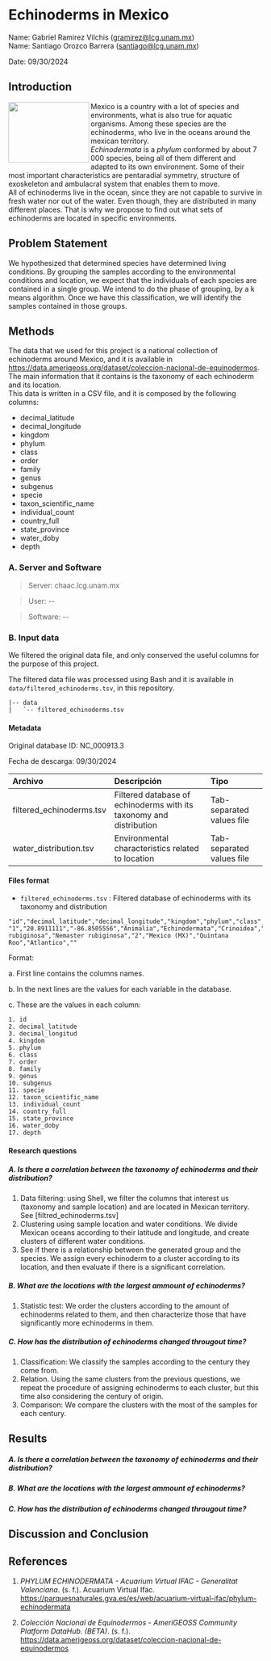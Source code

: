 # Echinoderms in Mexico  
  
Name:  Gabriel Ramirez Vilchis (<gramirez@lcg.unam.mx>)  
Name:  Santiago Orozco Barrera (<santiago@lcg.unam.mx>)  
  
Date:  09/30/2024  
  
  
## Introduction  
  
<img src="https://cdn.britannica.com/43/202643-050-DCB4B405/sea-stars-starfish-Caribbean-sea.jpg" width="160" height="120" align="left" /> 

Mexico is a country with a lot of species and environments, what is also true for aquatic organisms. Among  these species are the echinoderms, who live in the oceans around the mexican territory.  
_Echinodermata_ is a _phylum_ conformed by about 7 000 species, being all of them different and adapted to its own environment. Some of their most important characteristics are pentaradial symmetry, structure of exoskeleton and ambulacral system that enables them to move.  
All of echinoderms live in the ocean, since they are not capable to survive in fresh water nor out of the water. Even though, they are distributed in many different places. That is why we propose to find out what sets of echinoderms are located in specific environments.   



## Problem Statement  


We hypothesized that determined species have determined living conditions. 
By grouping the samples according to the environmental conditions and location, we expect that the individuals of each species are contained in a single group.
We intend to do the phase of grouping, by a k means algorithm. Once we have this classification, we will identify the samples contained in those groups.  

## Methods

The data that we used for this project is a national collection of echinoderms around Mexico, and it is available in https://data.amerigeoss.org/dataset/coleccion-nacional-de-equinodermos. The main information that it contains is the taxonomy of each echinoderm and its location.  
This data is written in a CSV file, and it is composed by the following columns:  
- decimal_latitude
- decimal_longitude
- kingdom
- phylum
- class
- order
- family
- genus
- subgenus
- specie
- taxon_scientific_name
- individual_count
- country_full
- state_province
- water_doby
- depth  

### A. Server and Software

> Server: chaac.lcg.unam.mx  

> User: --

> Software: --

### B. Input data 

We filtered the original data file, and only conserved the useful columns for the purpose of this project.     

The filtered data file was processed using Bash and it is available in `data/filtered_echinoderms.tsv`, in this repository.

```
|-- data
|   `-- filtered_echinoderms.tsv
```


#### Metadata


Original database ID:  NC_000913.3

Fecha de descarga: 09/30/2024

| Archivo | Descripción  | Tipo |
|:--      |:--           |:--  |
| filtered_echinoderms.tsv  | Filtered database of echinoderms with its taxonomy and distribution | Tab-separated values file |
| water_distribution.tsv   | Environmental characteristics related to location | Tab-separated values file |



#### Files format

 

- `filtered_echinoderms.tsv` : Filtered database of echinoderms with its taxonomy and distribution


```
"id","decimal_latitude","decimal_longitude","kingdom","phylum","class","order","family","genus","subgenus","specie","taxon_scientific_name","individual_count","country_full","state_province","water_body","depth"
"1","20.8911111","-86.8505556","Animalia","Echinodermata","Crinoidea","Comatulida","Comasteridae","Nemaster","","Nemaster rubiginosa","Nemaster rubiginosa","2","Mexico (MX)","Quintana Roo","Atlantico",""
```

Format:  

 a. First line contains the columns names.

 b. In the next lines are the values for each variable in the database.

 c. These are the values in each column:

```
1. id
2. decimal_latitude
3. decimal_longitud
4. kingdom
5. phylum
6. class
7. order
8. family
9. genus
10. subgenus
11. specie
12. taxon_scientific_name
13. individual_count
14. country_full
15. state_province
16. water_doby
17. depth 
```


#### Research questions
##### A. Is there a correlation between the taxonomy of echinoderms and their distribution?  
1. Data filtering: using Shell, we filter the columns that interest us (taxonomy and sample location) and are located in Mexican territory. See [filtred_echinoderms.tsv]
2. Clustering using sample location and water conditions. We divide Mexican oceans according to their latitude and longitude, and create clusters of different water conditions.  
3. See if there is a relationship between the generated group and the species. We assign every echinoderm to a cluster according to its location, and then evaluate if there is a significant correlation.

##### B. What are the locations with the largest ammount of echinoderms?  
1. Statistic test: We order the clusters according to the amount of echinoderms related to them, and then characterize those that have significantly more echinoderms in them.

##### C. How has the distribution of echinoderms changed througout time?  
1. Classification: We classify the samples according to the century they come from.
2. Relation. Using the same clusters from the previous questions, we repeat the procedure of assigning echinoderms to each cluster, but this time also considering the century of origin.  
3. Comparison: We compare the clusters with the most of the samples for each century.  





## Results
 
##### A. Is there a correlation between the taxonomy of echinoderms and their distribution?  

##### B. What are the locations with the largest ammount of echinoderms?  

##### C. How has the distribution of echinoderms changed througout time?  




## Discussion and Conclusion

 <!-- Describir todo lo que descubriste en este análisis -->


## References
1. _PHYLUM ECHINODERMATA - Acuarium Virtual IFAC - Generalitat Valenciana_. (s. f.). Acuarium Virtual Ifac. https://parquesnaturales.gva.es/es/web/acuarium-virtual-ifac/phylum-echinodermata

2. _Colección Nacional de Equinodermos - AmeriGEOSS Community Platform DataHub. (BETA)_. (s. f.). https://data.amerigeoss.org/dataset/coleccion-nacional-de-equinodermos

